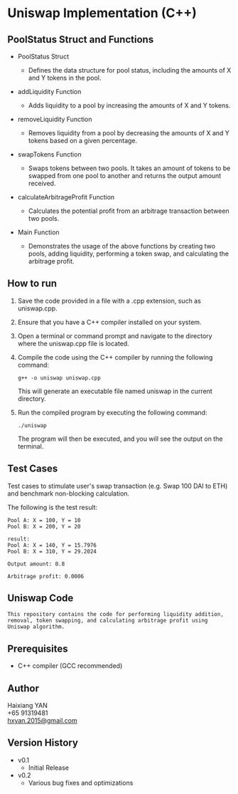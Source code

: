 # Uniswap Implementation (C++)
## PoolStatus Struct and Functions
+ PoolStatus Struct
  + Defines the data structure for pool status, including the amounts of X and Y tokens in the pool.

+ addLiquidity Function
  + Adds liquidity to a pool by increasing the amounts of X and Y tokens.

+ removeLiquidity Function
  + Removes liquidity from a pool by decreasing the amounts of X and Y tokens based on a given percentage.

+ swapTokens Function
  + Swaps tokens between two pools. It takes an amount of tokens to be swapped from one pool to another and returns the output amount received.

+ calculateArbitrageProfit Function
  + Calculates the potential profit from an arbitrage transaction between two pools.

+ Main Function
  + Demonstrates the usage of the above functions by creating two pools, adding liquidity, performing a token swap, and calculating the arbitrage profit.

## How to run

1. Save the code provided in a file with a .cpp extension, such as uniswap.cpp.

2. Ensure that you have a C++ compiler installed on your system.

3. Open a terminal or command prompt and navigate to the directory where the uniswap.cpp file is located.

4. Compile the code using the C++ compiler by running the following command:

   `g++ -o uniswap uniswap.cpp`

    This will generate an executable file named uniswap in the current directory.

5. Run the compiled program by executing the following command:

   `./uniswap`

    The program will then be executed, and you will see the output on the terminal.

## Test Cases 
Test cases to stimulate user's swap transaction (e.g. Swap 100 DAI to ETH) and benchmark non-blocking calculation.

The following is the test result:
```
Pool A: X = 100, Y = 10
Pool B: X = 200, Y = 20

result:
Pool A: X = 140, Y = 15.7976
Pool B: X = 310, Y = 29.2024

Output amount: 0.8

Arbitrage profit: 0.0006
```
## Uniswap Code

    This repository contains the code for performing liquidity addition, removal, token swapping, and calculating arbitrage profit using Uniswap algorithm.

## Prerequisites

- C++ compiler (GCC recommended)

## Author
Haixiang YAN  
+65 91319481  
hxyan.2015@gmail.com

## Version History
+ v0.1
  + Initial Release
+ v0.2
  + Various bug fixes and optimizations

